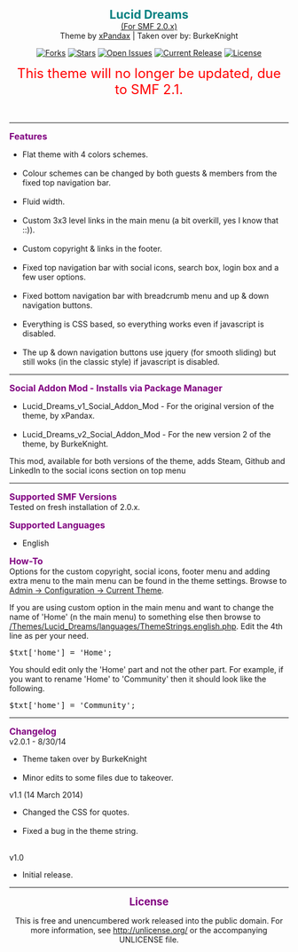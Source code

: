 <p>
<center><span style="color: teal;"><span style="font-size: 16pt;"><strong>Lucid Dreams</strong></span></span><br />
<span style="text-decoration: underline;">(For SMF 2.0.x)</span><br />
Theme by <a href="https://github.com/LinuxPanda/SMF2.0Theme--LucidDreams">xPandax</a> | Taken over by: BurkeKnight</p>

[![Forks](https://img.shields.io/github/forks/BurkeKnight-Enterprises/Lucid-Dreams-SMF-2.0.x-Theme-by-xPandax.svg)](https://github.com/BurkeKnight-Enterprises/Lucid-Dreams-SMF-2.0.x-Theme-by-xPandax/network)
[![Stars](https://img.shields.io/github/stars/BurkeKnight-Enterprises/Lucid-Dreams-SMF-2.0.x-Theme-by-xPandax.svg)](hhttps://github.com/BurkeKnight-Enterprises/Lucid-Dreams-SMF-2.0.x-Theme-by-xPandax/stargazers)
[![Open Issues](https://img.shields.io/github/issues/BurkeKnight-Enterprises/Lucid-Dreams-SMF-2.0.x-Theme-by-xPandax.svg)](https://github.com/BurkeKnight-Enterprises/Lucid-Dreams-SMF-2.0.x-Theme-by-xPandax/issues)
[![Current Release](https://img.shields.io/github/release/BurkeKnight-Enterprises/Lucid-Dreams-SMF-2.0.x-Theme-by-xPandax/releases/tag/Lucid_Dreams_v2.0.1)](https://github.com/BurkeKnight-Enterprises/Lucid-Dreams-SMF-2.0.x-Theme-by-xPandax/releases)
[![License](https://img.shields.io/badge/License-UNLICENSE-red.svg)](http://unlicense.org/)

<p><span style="color: red;"><span style="font-size: 18pt;">This theme will no longer be updated, due to SMF 2.1.</span></span><br />
</center><br />
<hr /></p>

<p><span style="color: purple;"><span style="font-size: 12pt;"><strong>Features</strong></span></span><br />
<ul><li>Flat theme with 4 colors schemes.</li><br />
<li>Colour schemes can be changed by both guests & members from the fixed top navigation bar.</li><br />
<li>Fluid width.</li><br />
<li>Custom 3x3 level links in the main menu (a bit overkill, yes I know that ::)).</li><br />
<li>Custom copyright & links in the footer.</li><br />
<li>Fixed top navigation bar with social icons, search box, login box and a few user options.</li><br />
<li>Fixed bottom navigation bar with breadcrumb menu and up & down navigation buttons.</li><br />
<li>Everything is CSS based, so everything works even if javascript is disabled.</li><br />
<li>The up & down navigation buttons use jquery (for smooth sliding) but still woks (in the classic style) if javascript is disabled.</li></ul></p>

<p><hr /></p>

<p><span style="color: purple;"><span style="font-size: 12pt;"><strong>Social Addon Mod - Installs via Package Manager</strong></span></span><br />
<ul><li>Lucid_Dreams_v1_Social_Addon_Mod - For the original version of the theme, by xPandax.</li><br />
<li>Lucid_Dreams_v2_Social_Addon_Mod - For the new version 2 of the theme, by BurkeKnight.</li></ul></p>

<p>This mod, available for both versions of the theme, adds Steam, Github and LinkedIn to the social icons section on top menu</p>

<p><hr /></p>

<p><span style="color: purple;"><span style="font-size: 12pt;"><strong>Supported SMF Versions</strong></span></span><br />
Tested on fresh installation of 2.0.x.</p>

<p><span style="color: purple;"><span style="font-size: 12pt;"><strong>Supported Languages</strong></span></span><br />
<ul><li>English</li></ul></p>

<p><span style="color: purple;"><span style="font-size: 12pt;"><strong>How-To</strong></span></span> <br />
Options for the custom copyright, social icons, footer menu and adding extra menu to the main menu can be found in the theme settings. Browse to <span style="text-decoration: underline;">Admin -> Configuration -> Current Theme</span>.</p>

<p>If you are using custom option in the main menu and want to change the name of 'Home' (n the main menu) to something else then browse to <span style="text-decoration: underline;">/Themes/Lucid_Dreams/languages/ThemeStrings.english.php</span>. Edit the 4th line as per your need.<br />
<pre>$txt['home'] = 'Home';</pre></p>

<p>You should edit only the 'Home' part and not the other part. For example, if you want to rename 'Home' to 'Community' then it should look like the following.<br />
<pre>$txt['home'] = 'Community';</pre></p>

<p><hr /></p>

<p><span style="color: purple;"><span style="font-size: 12pt;"><strong>Changelog</strong></span></span><br />
v2.0.1 - 8/30/14<br />
<ul><li>Theme taken over by BurkeKnight</li><br />
<li>Minor edits to some files due to takeover.</li></ul></p>

<p>v1.1 (14 March 2014)<br />
<ul><li>Changed the CSS for quotes.</li><br />
<li>Fixed a bug in the theme string.</li></ul><br />
v1.0<br />
<ul><li>Initial release.</li></ul></p>

<p><hr /><center><span style="color: purple;"><span style="font-size: 14pt;"><strong>License</strong></span></span></p>

<p>This is free and unencumbered work released into the public domain. For more information, see <a href="http://unlicense.org/">http://unlicense.org/</a> or the accompanying UNLICENSE file.<br />
</center></p>
